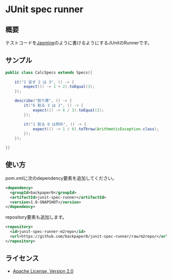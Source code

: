 # JUnit spec runner

## 概要

テストコードを[Jasmine](http://jasmine.github.io/)のように書けるようにするJUnitのRunnerです。

## サンプル

```java
public class CalcSpecs extends Specs{{
    
    it("1 足す 2 は 3", () -> {
        expect(() -> 1 + 2).toEqual(3);
    });

    describe("割り算", () -> {
        it("6 割る 3 は 2", () -> {
            expect(() -> 6 / 3).toEqual(2);
        });

        it("1 割る 0 は例外", () -> {
            expect(() -> 1 / 0).toThrow(ArithmeticException.class);
        });
    });

}}
```

## 使い方

pom.xmlに次のdependency要素を追加してください。

```xml
<dependency>
  <groupId>backpaper0</groupId>
  <artifactId>junit-spec-runner</artifactId>
  <version>1.0-SNAPSHOT</version>
</dependency>
```

repository要素も追加します。

```xml
<repository>
  <id>junit-spec-runner-m2repo</id>
  <url>https://github.com/backpaper0/junit-spec-runner/raw/m2repo/</url>
</repository>
```

## ライセンス

* [Apache License, Version 2.0](http://www.apache.org/licenses/LICENSE-2.0)

